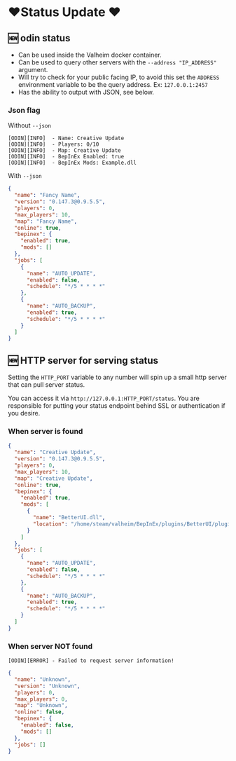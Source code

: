 # ❤️Status Update ❤️

## 🆕 odin status

- Can be used inside the Valheim docker container.
- Can be used to query other servers with the `--address "IP_ADDRESS"` argument.
- Will try to check for your public facing IP, to avoid this set the `ADDRESS` environment variable to be the query address. Ex: `127.0.0.1:2457`
- Has the ability to output with JSON, see below.

### Json flag

Without `--json`

```shell
[ODIN][INFO]  - Name: Creative Update
[ODIN][INFO]  - Players: 0/10
[ODIN][INFO]  - Map: Creative Update
[ODIN][INFO]  - BepInEx Enabled: true
[ODIN][INFO]  - BepInEx Mods: Example.dll
```

With `--json`

```json
{
  "name": "Fancy Name",
  "version": "0.147.3@0.9.5.5",
  "players": 0,
  "max_players": 10,
  "map": "Fancy Name",
  "online": true,
  "bepinex": {
    "enabled": true,
    "mods": []
  },
  "jobs": [
    {
      "name": "AUTO_UPDATE",
      "enabled": false,
      "schedule": "*/5 * * * *"
    },
    {
      "name": "AUTO_BACKUP",
      "enabled": true,
      "schedule": "*/5 * * * *"
    }
  ]
}
```

## 🆕 HTTP server for serving status

Setting the `HTTP_PORT` variable to any number will spin up a small http server that can pull server status.

You can access it via `http://127.0.0.1:HTTP_PORT/status`.
You are responsible for putting your status endpoint behind SSL or authentication if you desire.

### When server is found

```json
{
  "name": "Creative Update",
  "version": "0.147.3@0.9.5.5",
  "players": 0,
  "max_players": 10,
  "map": "Creative Update",
  "online": true,
  "bepinex": {
    "enabled": true,
    "mods": [
      {
        "name": "BetterUI.dll",
        "location": "/home/steam/valheim/BepInEx/plugins/BetterUI/plugins/BetterUI/BetterUI.dll"
      }
    ]
  },
  "jobs": [
    {
      "name": "AUTO_UPDATE",
      "enabled": false,
      "schedule": "*/5 * * * *"
    },
    {
      "name": "AUTO_BACKUP",
      "enabled": true,
      "schedule": "*/5 * * * *"
    }
  ]
}
```

### When server NOT found

```shell
[ODIN][ERROR] - Failed to request server information!
```

```json
{
  "name": "Unknown",
  "version": "Unknown",
  "players": 0,
  "max_players": 0,
  "map": "Unknown",
  "online": false,
  "bepinex": {
    "enabled": false,
    "mods": []
  },
  "jobs": []
}
```
